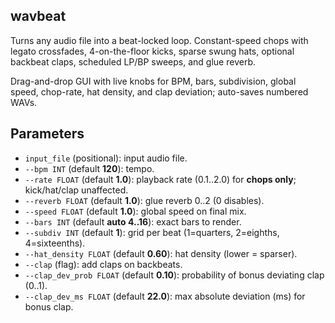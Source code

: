 ## wavbeat

Turns any audio file into a beat-locked loop. Constant-speed chops with legato crossfades, 4-on-the-floor kicks, sparse swung hats, optional backbeat claps, scheduled LP/BP sweeps, and glue reverb.  

Drag-and-drop GUI with live knobs for BPM, bars, subdivision, global speed, chop-rate, hat density, and clap deviation; auto-saves numbered WAVs.   

## Parameters

* `input_file` (positional): input audio file.
* `--bpm INT` (default **120**): tempo.
* `--rate FLOAT` (default **1.0**): playback rate (0.1..2.0) for **chops only**; kick/hat/clap unaffected.
* `--reverb FLOAT` (default **1.0**): glue reverb 0..2 (0 disables).
* `--speed FLOAT` (default **1.0**): global speed on final mix.
* `--bars INT` (default **auto 4..16**): exact bars to render.
* `--subdiv INT` (default **1**): grid per beat (1=quarters, 2=eighths, 4=sixteenths).
* `--hat_density FLOAT` (default **0.60**): hat density (lower = sparser).
* `--clap` (flag): add claps on backbeats.
* `--clap_dev_prob FLOAT` (default **0.10**): probability of bonus deviating clap (0..1).
* `--clap_dev_ms FLOAT` (default **22.0**): max absolute deviation (ms) for bonus clap.

